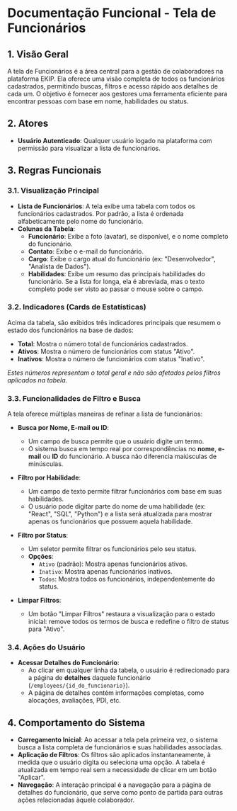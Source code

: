 # Documentação Funcional - Tela de Funcionários

## 1. Visão Geral

A tela de Funcionários é a área central para a gestão de colaboradores na plataforma EKIP. Ela oferece uma visão completa de todos os funcionários cadastrados, permitindo buscas, filtros e acesso rápido aos detalhes de cada um. O objetivo é fornecer aos gestores uma ferramenta eficiente para encontrar pessoas com base em nome, habilidades ou status.

## 2. Atores

- **Usuário Autenticado**: Qualquer usuário logado na plataforma com permissão para visualizar a lista de funcionários.

## 3. Regras Funcionais

### 3.1. Visualização Principal

-   **Lista de Funcionários**: A tela exibe uma tabela com todos os funcionários cadastrados. Por padrão, a lista é ordenada alfabeticamente pelo nome do funcionário.
-   **Colunas da Tabela**:
    -   **Funcionário**: Exibe a foto (avatar), se disponível, e o nome completo do funcionário.
    -   **Contato**: Exibe o e-mail do funcionário.
    -   **Cargo**: Exibe o cargo atual do funcionário (ex: "Desenvolvedor", "Analista de Dados").
    -   **Habilidades**: Exibe um resumo das principais habilidades do funcionário. Se a lista for longa, ela é abreviada, mas o texto completo pode ser visto ao passar o mouse sobre o campo.

### 3.2. Indicadores (Cards de Estatísticas)

Acima da tabela, são exibidos três indicadores principais que resumem o estado dos funcionários na base de dados:

-   **Total**: Mostra o número total de funcionários cadastrados.
-   **Ativos**: Mostra o número de funcionários com status "Ativo".
-   **Inativos**: Mostra o número de funcionários com status "Inativo".

*Estes números representam o total geral e não são afetados pelos filtros aplicados na tabela.*

### 3.3. Funcionalidades de Filtro e Busca

A tela oferece múltiplas maneiras de refinar a lista de funcionários:

-   **Busca por Nome, E-mail ou ID**:
    -   Um campo de busca permite que o usuário digite um termo.
    -   O sistema busca em tempo real por correspondências no **nome**, **e-mail** ou **ID** do funcionário. A busca não diferencia maiúsculas de minúsculas.

-   **Filtro por Habilidade**:
    -   Um campo de texto permite filtrar funcionários com base em suas habilidades.
    -   O usuário pode digitar parte do nome de uma habilidade (ex: "React", "SQL", "Python") e a lista será atualizada para mostrar apenas os funcionários que possuem aquela habilidade.

-   **Filtro por Status**:
    -   Um seletor permite filtrar os funcionários pelo seu status.
    -   **Opções**:
        -   `Ativo` (padrão): Mostra apenas funcionários ativos.
        -   `Inativo`: Mostra apenas funcionários inativos.
        -   `Todos`: Mostra todos os funcionários, independentemente do status.

-   **Limpar Filtros**:
    -   Um botão "Limpar Filtros" restaura a visualização para o estado inicial: remove todos os termos de busca e redefine o filtro de status para "Ativo".

### 3.4. Ações do Usuário

-   **Acessar Detalhes do Funcionário**:
    -   Ao clicar em qualquer linha da tabela, o usuário é redirecionado para a página de **detalhes** daquele funcionário (`/employees/{id_do_funcionario}`).
    -   A página de detalhes contém informações completas, como alocações, avaliações, PDI, etc.

## 4. Comportamento do Sistema

-   **Carregamento Inicial**: Ao acessar a tela pela primeira vez, o sistema busca a lista completa de funcionários e suas habilidades associadas.
-   **Aplicação de Filtros**: Os filtros são aplicados instantaneamente, à medida que o usuário digita ou seleciona uma opção. A tabela é atualizada em tempo real sem a necessidade de clicar em um botão "Aplicar".
-   **Navegação**: A interação principal é a navegação para a página de detalhes do funcionário, que serve como ponto de partida para outras ações relacionadas àquele colaborador.
